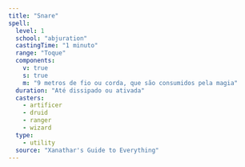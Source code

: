 ```yaml
---
title: "Snare"
spell:
  level: 1
  school: "abjuration"
  castingTime: "1 minuto"
  range: "Toque"
  components:
    v: true
    s: true
    m: "9 metros de fio ou corda, que são consumidos pela magia"
  duration: "Até dissipado ou ativada"
  casters:
    - artificer
    - druid
    - ranger
    - wizard
  type:
    - utility
  source: "Xanathar's Guide to Everything"
---
```

